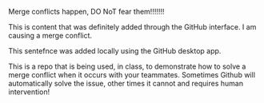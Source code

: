 Merge conflicts happen, DO NoT fear them!!!!!!!

This is content that was definitely added through the GitHub interface. I am causing a merge conflict.

This sentefnce was added locally using the GitHub desktop app.

This is a repo that is being used, in class, to demonstrate how to solve a merge conflict when it occurs with your teammates. Sometimes Github will automatically solve the issue, other times it cannot and requires human intervention!

